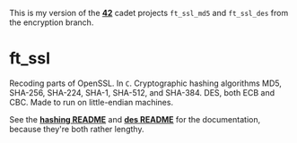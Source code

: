 This is my version of the **[42](https://www.42.us.org/)** cadet projects `ft_ssl_md5` and `ft_ssl_des` from the encryption branch.

# ft_ssl
Recoding parts of OpenSSL. In `C`. Cryptographic hashing algorithms MD5, SHA-256, SHA-224, SHA-1, SHA-512, and SHA-384. DES, both ECB and CBC. Made to run on little-endian machines.

See the **[hashing README](./README_hashing.md)** and **[des README](./README_des.md)** for the documentation, because they're both rather lengthy.
